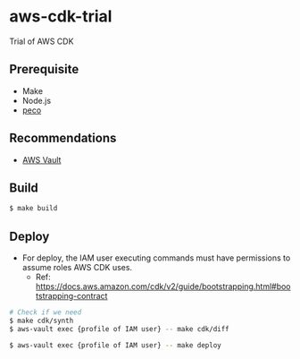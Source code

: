 # aws-cdk-trial

Trial of AWS CDK

## Prerequisite

- Make
- Node.js
- [peco](https://github.com/peco/peco)

## Recommendations

- [AWS Vault](https://github.com/99designs/aws-vault)

## Build

```bash
$ make build
```

## Deploy

- For deploy, the IAM user executing commands must have permissions to assume roles AWS CDK uses.
  - Ref: https://docs.aws.amazon.com/cdk/v2/guide/bootstrapping.html#bootstrapping-contract

```bash
# Check if we need
$ make cdk/synth
$ aws-vault exec {profile of IAM user} -- make cdk/diff

$ aws-vault exec {profile of IAM user} -- make deploy
```
